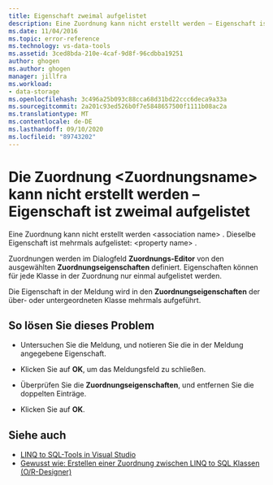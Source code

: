```yaml
---
title: Eigenschaft zweimal aufgelistet
description: Eine Zuordnung kann nicht erstellt werden – Eigenschaft ist zweimal aufgelistet
ms.date: 11/04/2016
ms.topic: error-reference
ms.technology: vs-data-tools
ms.assetid: 3ced8bda-210e-4caf-9d8f-96cdbba19251
author: ghogen
ms.author: ghogen
manager: jillfra
ms.workload:
- data-storage
ms.openlocfilehash: 3c496a25b093c88cca68d31bd22ccc6deca9a33a
ms.sourcegitcommit: 2a201c93ed526b0f7e5848657500f1111b08ac2a
ms.translationtype: MT
ms.contentlocale: de-DE
ms.lasthandoff: 09/10/2020
ms.locfileid: "89743202"
---
```

# <a name="cannot-create-an-association-ltassociation-namegt---property-listed-twice"></a>Die Zuordnung &lt;Zuordnungsname&gt; kann nicht erstellt werden – Eigenschaft ist zweimal aufgelistet

Eine Zuordnung kann nicht erstellt werden \<association name> . Dieselbe Eigenschaft ist mehrmals aufgelistet: \<property name> .

Zuordnungen werden im Dialogfeld **Zuordnungs-Editor** von den ausgewählten **Zuordnungseigenschaften** definiert. Eigenschaften können für jede Klasse in der Zuordnung nur einmal aufgelistet werden.

Die Eigenschaft in der Meldung wird in den **Zuordnungseigenschaften** der über- oder untergeordneten Klasse mehrmals aufgeführt.

## <a name="to-resolve-this-condition"></a>So lösen Sie dieses Problem

- Untersuchen Sie die Meldung, und notieren Sie die in der Meldung angegebene Eigenschaft.

- Klicken Sie auf **OK**, um das Meldungsfeld zu schließen.

- Überprüfen Sie die **Zuordnungseigenschaften**, und entfernen Sie die doppelten Einträge.

- Klicken Sie auf **OK**.

## <a name="see-also"></a>Siehe auch

- [LINQ to SQL-Tools in Visual Studio](../data-tools/linq-to-sql-tools-in-visual-studio2.md)
- [Gewusst wie: Erstellen einer Zuordnung zwischen LINQ to SQL Klassen (O/R-Designer)](../data-tools/how-to-create-an-association-relationship-between-linq-to-sql-classes-o-r-designer.md)